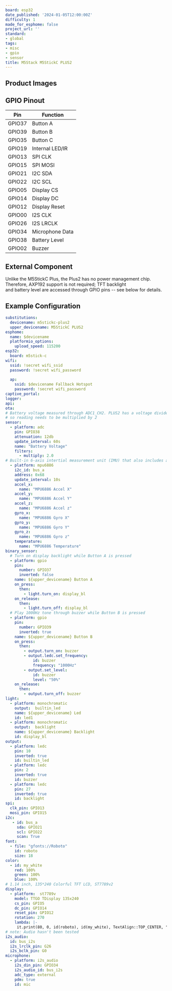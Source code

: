 ```yaml
---
board: esp32
date_published: '2024-01-05T12:00:00Z'
difficulty: 1
made_for_esphome: false
project_url: ''
standard:
- global
tags:
- misc
- gpio
- sensor
title: M5Stack M5StickC PLUS2
---
```


## Product Images

## GPIO Pinout

| Pin    | Function          |
| ------ | ----------------- |
| GPIO37 | Button A          |
| GPIO39 | Button B          |
| GPIO35 | Button C          |
| GPIO19 | Internal LED/IR   |
| GPIO13 | SPI CLK           |
| GPIO15 | SPI MOSI          |
| GPIO21 | I2C SDA           |
| GPIO22 | I2C SCL           |
| GPIO05 | Display CS        |
| GPIO14 | Display DC        |
| GPIO12 | Display Reset     |
| GPIO00 | I2S CLK           |
| GPIO26 | I2S LRCLK         |
| GPIO34 | Microphone Data   |
| GPIO38 | Battery Level     |
| GPIO02 | Buzzer            |

## External Component

Unlike the M5StickC Plus, the Plus2 has no power management chip. Therefore, AXP192 support is not required; TFT backlight  
and battery level are accessed through GPIO pins -- see below for details.

## Example Configuration

```yml
substitutions:
  devicename: m5stickc-plus2
  upper_devicename: M5StickC PLUS2
esphome:
  name: $devicename
  platformio_options:
    upload_speed: 115200
esp32:
  board: m5stick-c
wifi:
  ssid: !secret wifi_ssid
  password: !secret wifi_password
  
  ap:
    ssid: $devicename Fallback Hotspot
    password: !secret wifi_password
captive_portal:
logger:
api:
ota:
# Battery voltage measured through ADC1_CH2. PLUS2 has a voltage divider,
# so reading needs to be multiplied by 2
sensor:
  - platform: adc
    pin: GPIO38
    attenuation: 12db
    update_interval: 60s
    name: "Battery Voltage"
    filters:
      - multiply: 2.0
# Built-in 6-axis intertial measurement unit (IMU) that also includes a temperature sensor
  - platform: mpu6886
    i2c_id: bus_a
    address: 0x68
    update_interval: 10s
    accel_x:
      name: "MPU6886 Accel X"
    accel_y:
      name: "MPU6886 Accel Y"
    accel_z:
      name: "MPU6886 Accel z"
    gyro_x:
      name: "MPU6886 Gyro X"
    gyro_y:
      name: "MPU6886 Gyro Y"
    gyro_z:
      name: "MPU6886 Gyro z"
    temperature:
      name: "MPU6886 Temperature"
binary_sensor:
  # Turn on display backlight while Button A is pressed
  - platform: gpio
    pin:
      number: GPIO37
      inverted: false
    name: ${upper_devicename} Button A
    on_press:
      then:
        - light.turn_on: display_bl
    on_release:
      then:
        - light.turn_off: display_bl
  # Play 1000Hz tone through buzzer while Button B is pressed
  - platform: gpio
    pin:
      number: GPIO39
      inverted: true
    name: ${upper_devicename} Button B
    on_press:
      then:
        - output.turn_on: buzzer
        - output.ledc.set_frequency:
            id: buzzer
            frequency: "1000Hz"
        - output.set_level:
            id: buzzer
            level: "50%"
    on_release:
      then:
        - output.turn_off: buzzer
light:
  - platform: monochromatic
    output:  builtin_led
    name: ${upper_devicename} Led
    id: led1
  - platform: monochromatic
    output:  backlight
    name: ${upper_devicename} Backlight
    id: display_bl
output:
  - platform: ledc
    pin: 10
    inverted: true
    id: builtin_led
  - platform: ledc
    pin: 2
    inverted: true
    id: buzzer
  - platform: ledc
    pin: 27
    inverted: true
    id: backlight
spi:
  clk_pin: GPIO13
  mosi_pin: GPIO15
i2c:
   - id: bus_a
     sda: GPIO21
     scl: GPIO22
     scan: True
font:
  - file: "gfonts://Roboto"
    id: roboto
    size: 18
color:
  - id: my_white
    red: 100%
    green: 100%
    blue: 100%
# 1.14 inch, 135*240 Colorful TFT LCD, ST7789v2
display:
  - platform:  st7789v
    model: TTGO TDisplay 135x240
    cs_pin: GPIO5
    dc_pin: GPIO14
    reset_pin: GPIO12
    rotation: 270
    lambda: |-
     it.print(80, 0, id(roboto), id(my_white), TextAlign::TOP_CENTER, "M5Stick Test");
# note: Audio hasn't been tested
i2s_audio:
  id: bus_i2s
  i2s_lrclk_pin: G26
  i2s_bclk_pin: G0
microphone:
  - platform: i2s_audio
    i2s_din_pin: GPIO34
    i2s_audio_id: bus_i2s
    adc_type: external
    pdm: true
    id: mic
```